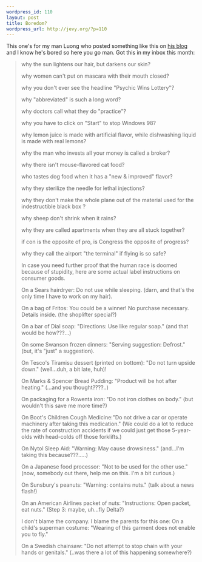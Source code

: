 ```yaml
--- 
wordpress_id: 110
layout: post
title: Boredom?
wordpress_url: http://jevy.org/?p=110
---
```

This one's for my man Luong who posted something like this on <a href="http://luongsass.blogspot.com/2005/08/hard-work-never-killed-anybody-but-why.html">his blog</a> and I know he's bored so here you go man.  Got this in my inbox this month:

<blockquote>
why the sun lightens our hair, but darkens our skin?

why women can't put on mascara with their mouth closed?

why you don't ever see the headline "Psychic Wins Lottery"?

why "abbreviated" is such a long word?

why doctors call what they do "practice"?

why you have to click on "Start" to stop Windows 98?

why lemon juice is made with artificial flavor, while dishwashing
liquid is made with real lemons?

why the man who invests all your money is called a broker?

why there isn't mouse-flavored cat food?

who tastes dog food when it has a "new & improved" flavor?

why they sterilize the needle for lethal injections?

why they don't make the whole plane out of the material used
for the indestructible black box ?

why sheep don't shrink when it rains?

why they are called apartments when they are all stuck together?

if con is the opposite of pro, is Congress the opposite of progress?

why they call the airport "the terminal" if flying is so safe?

In case you need further proof that the human race is doomed because of stupidity, here are some actual label instructions on consumer goods.

On a Sears hairdryer: Do not use while sleeping. (darn, and that's
the only time I have to work on my hair).

On a bag of Fritos: You could be a winner! No purchase necessary.
Details inside. (the shoplifter special?)

On a bar of Dial soap: "Directions: Use like regular soap."
(and that would be how???...)

On some Swanson frozen dinners: "Serving suggestion: Defrost."
(but, it's "just" a suggestion).

On Tesco's Tiramisu dessert (printed on bottom): "Do not
turn upside down." (well...duh, a bit late, huh)!

On Marks & Spencer Bread Pudding: "Product will be hot
after heating." (...and you thought????..)

On packaging for a Rowenta iron: "Do not iron clothes on
body." (but wouldn't this save me more time?)

On Boot's Children Cough Medicine:"Do not drive a car or operate machinery after taking this medication." (We could do a lot to reduce the rate of construction accidents if we could just get those 5-year-olds with head-colds off those forklifts.)

On Nytol Sleep Aid: "Warning: May cause drowsiness."
(and...I'm taking this because???.....)

On a Japanese food processor: "Not to be used for the other use." (now, somebody out there, help me on this. I'm a bit curious.)

On Sunsbury's peanuts: "Warning: contains nuts."
(talk about a news flash!)

On an American Airlines packet of nuts: "Instructions:
Open packet, eat nuts." (Step 3: maybe, uh...fly Delta?)

I don't blame the company. I blame the parents for this one:
On a child's superman costume: "Wearing of this garment
does not enable you to fly."

On a Swedish chainsaw: "Do not attempt to stop chain with your
hands or genitals." (..was there a lot of this happening somewhere?)
</blockquote>
